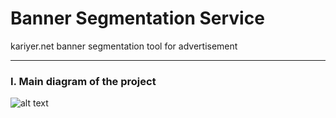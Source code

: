 # Banner Segmentation Service
kariyer.net banner segmentation tool for advertisement

---


### I. Main diagram of the project 
![alt text](https://github.com/elifkoseler/bannerservice/blob/master/project_structure.png "Main Diagram of the project")

